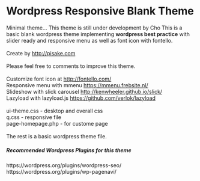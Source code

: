 # Wordpress Responsive Blank Theme
Minimal theme... This theme is still under development by Cho
This is a basic blank wordpress theme implementing <b>wordpress best practice</b> with slider ready and responsive menu as well as font icon with fontello.<br>
<br>
Create by http://pisake.com<br>
<br>
Please feel free to comments to improve this theme.<br>
<br>
Customize font icon at http://fontello.com/<br>
Responsive menu with mmenu https://mmenu.frebsite.nl/ <br>
Slideshow with slick carousel http://kenwheeler.github.io/slick/ <br>
Lazyload with lazyload.js https://github.com/verlok/lazyload <br>
<br>
ui-theme.css - desktop and overall css<br>
q.css - responsive file<br>
page-homepage.php - for custome page<br>
<br>
The rest is a basic wordpress theme file.<br>
<h5>Recommended Wordpress Plugins for this theme</h5>
https://wordpress.org/plugins/wordpress-seo/<br>
https://wordpress.org/plugins/wp-pagenavi/<br>
